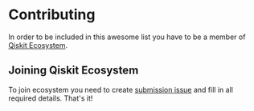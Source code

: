 # Contributing

In order to be included in this awesome list you have to be a member of [Qiskit Ecosystem](https://qiskit.org/ecosystem/).

## Joining Qiskit Ecosystem
To join ecosystem you need to create 
[submission issue](https://github.com/qiskit-community/ecosystem/issues/new?labels=&template=submission.yml&title=%5BSubmission%5D%3A+) 
and fill in all required details. That's it!
